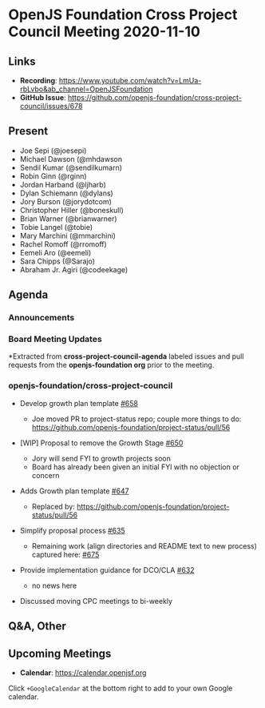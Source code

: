 # OpenJS Foundation Cross Project Council Meeting 2020-11-10

## Links

* **Recording**: https://www.youtube.com/watch?v=LmUa-rbLvbo&ab_channel=OpenJSFoundation
* **GitHub Issue**: https://github.com/openjs-foundation/cross-project-council/issues/678

## Present

* Joe Sepi (@joesepi)
* Michael Dawson (@mhdawson
* Sendil Kumar (@sendilkumarn)
* Robin Ginn (@rginn)
* Jordan Harband (@ljharb)
* Dylan Schiemann (@dylans)
* Jory Burson (@jorydotcom)
* Christopher Hiller (@boneskull)
* Brian Warner (@brianwarner)
* Tobie Langel (@tobie)
* Mary Marchini (@mmarchini)
* Rachel Romoff (@rromoff)
* Eemeli Aro (@eemeli)
* Sara Chipps (@Sarajo)
* Abraham Jr. Agiri (@codeekage)

## Agenda

### Announcements

### Board Meeting Updates
 
*Extracted from **cross-project-council-agenda** labeled issues and pull requests from the **openjs-foundation org** prior to the meeting.

### openjs-foundation/cross-project-council

* Develop growth plan template [#658](https://github.com/openjs-foundation/cross-project-council/issues/658)
  * Joe moved PR to project-status repo; couple more things to do: https://github.com/openjs-foundation/project-status/pull/56

* \[WIP\] Proposal to remove the Growth Stage [#650](https://github.com/openjs-foundation/cross-project-council/pull/650)
  * Jory will send FYI to growth projects soon
  * Board has already been given an initial FYI with no objection or concern

* Adds Growth plan template [#647](https://github.com/openjs-foundation/cross-project-council/pull/647)
  * Replaced by: https://github.com/openjs-foundation/project-status/pull/56

* Simplify proposal process [#635](https://github.com/openjs-foundation/cross-project-council/issues/635)
  * Remaining work (align directories and README text to new process) captured here: [#675](https://github.com/openjs-foundation/cross-project-council/issues/675)

* Provide implementation guidance for DCO/CLA [#632](https://github.com/openjs-foundation/cross-project-council/issues/632)
  * no news here

* Discussed moving CPC meetings to bi-weekly

## Q&A, Other

## Upcoming Meetings

* **Calendar**: https://calendar.openjsf.org

Click `+GoogleCalendar` at the bottom right to add to your own Google calendar.
